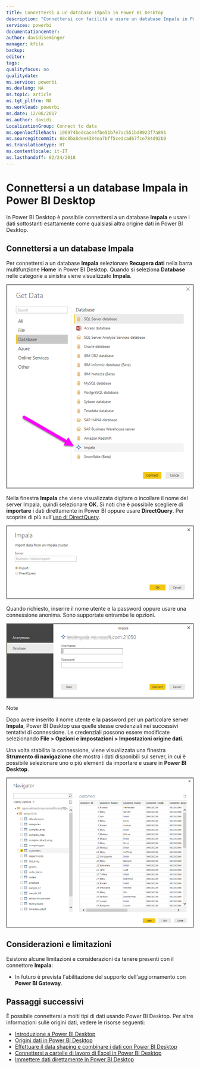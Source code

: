 ```yaml
---
title: Connettersi a un database Impala in Power BI Desktop
description: "Connettersi con facilità e usare un database Impala in Power BI Desktop"
services: powerbi
documentationcenter: 
author: davidiseminger
manager: kfile
backup: 
editor: 
tags: 
qualityfocus: no
qualitydate: 
ms.service: powerbi
ms.devlang: NA
ms.topic: article
ms.tgt_pltfrm: NA
ms.workload: powerbi
ms.date: 12/06/2017
ms.author: davidi
LocalizationGroup: Connect to data
ms.openlocfilehash: 196974bedcace4fbe51b7e7ac551bd0923f7a891
ms.sourcegitcommit: 88c8ba8dee4384ea7bff5cedcad67fce784d92b0
ms.translationtype: HT
ms.contentlocale: it-IT
ms.lasthandoff: 02/24/2018
---
```

# <a name="connect-to-an-impala-database-in-power-bi-desktop"></a>Connettersi a un database Impala in Power BI Desktop
In Power BI Desktop è possibile connettersi a un database **Impala** e usare i dati sottostanti esattamente come qualsiasi altra origine dati in Power BI Desktop.

## <a name="connect-to-an-impala-database"></a>Connettersi a un database Impala
Per connettersi a un database **Impala** selezionare **Recupera dati** nella barra multifunzione **Home** in Power BI Desktop. Quando si seleziona **Database** nelle categorie a sinistra viene visualizzato **Impala**.

![](media/desktop-connect-impala/connect_impala_2.png)

Nella finestra **Impala** che viene visualizzata digitare o incollare il nome del server Impala, quindi selezionare **OK**. Si noti che è possibile scegliere di **importare** i dati direttamente in Power BI oppure usare **DirectQuery**. Per scoprire di più sull'[uso di DirectQuery](desktop-use-directquery.md).

![](media/desktop-connect-impala/connect_impala_3a.png)

Quando richiesto, inserire il nome utente e la password oppure usare una connessione anonima. Sono supportate entrambe le opzioni.

![](media/desktop-connect-impala/connect_impala_4.png)

> [!NOTE]
> Dopo avere inserito il nome utente e la password per un particolare server **Impala**, Power BI Desktop usa quelle stesse credenziali nei successivi tentativi di connessione. Le credenziali possono essere modificate selezionando **File > Opzioni e impostazioni > Impostazioni origine dati**.
> 
> 

Una volta stabilita la connessione, viene visualizzata una finestra **Strumento di navigazione** che mostra i dati disponibili sul server, in cui è possibile selezionare uno o più elementi da importare e usare in **Power BI Desktop**.

![](media/desktop-connect-impala/connect_impala_5.png)

## <a name="considerations-and-limitations"></a>Considerazioni e limitazioni
Esistono alcune limitazioni e considerazioni da tenere presenti con il connettore **Impala**:

* In futuro è prevista l'abilitazione del supporto dell'aggiornamento con **Power BI Gateway**.

## <a name="next-steps"></a>Passaggi successivi
È possibile connettersi a molti tipi di dati usando Power BI Desktop. Per altre informazioni sulle origini dati, vedere le risorse seguenti:

* [Introduzione a Power BI Desktop](desktop-getting-started.md)
* [Origini dati in Power BI Desktop](desktop-data-sources.md)
* [Effettuare il data shaping e combinare i dati con Power BI Desktop](desktop-shape-and-combine-data.md)
* [Connettersi a cartelle di lavoro di Excel in Power BI Desktop](desktop-connect-excel.md)   
* [Immettere dati direttamente in Power BI Desktop](desktop-enter-data-directly-into-desktop.md)   

